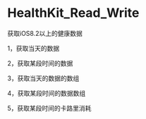 # HealthKit_Read_Write
获取iOS8.2以上的健康数据

1，获取当天的数据

2，获取某段时间的数据

3，获取当天的数据的数组

4，获取某段时间的数据数组

5，获取某段时间的卡路里消耗

